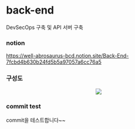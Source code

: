 # back-end
DevSecOps 구축 및 API 서버 구축

### notion
https://well-abrosaurus-bcd.notion.site/Back-End-7fcbd4b630b24fd5b5a97057a6cc76a5

### 구성도
<p align="center">
  <img src="https://user-images.githubusercontent.com/88534125/191064189-d075b828-7694-4ab0-9220-ec9f66d0121c.png">
</p>

### commit test
commit을 테스트합니다~~